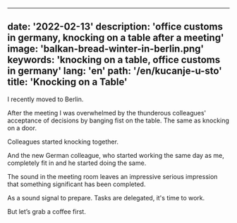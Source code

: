 ---
date: '2022-02-13'
description: 'office customs in germany, knocking on a table after a meeting'
image: 'balkan-bread-winter-in-berlin.png'
keywords: 'knocking on a table, office customs in germany'
lang: 'en'
path: '/en/kucanje-u-sto'
title: 'Knocking on a Table'
------
I recently moved to Berlin.

After the meeting I was overwhelmed by the thunderous colleagues' acceptance of decisions by banging fist on the table. The same as knocking on a door.

Colleagues started knocking together.

And the new German colleague, who started working the same day as me, completely fit in and he started doing the same.

The sound in the meeting room leaves an impressive serious impression that something significant has been completed.

As a sound signal to prepare. Tasks are delegated, it's time to work.

But let’s grab a coffee first.
